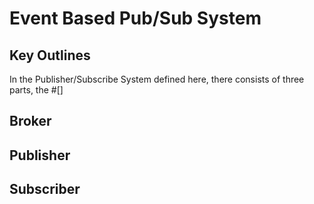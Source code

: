 Event Based Pub/Sub System
=================
## Key Outlines
In the Publisher/Subscribe System defined here, there consists of three parts, the #[]
## Broker

## Publisher

## Subscriber